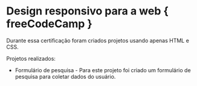 # Design responsivo para a web { freeCodeCamp }
 
Durante essa certificação foram criados projetos usando apenas HTML e CSS.

Projetos realizados:
- Formulário de pesquisa - Para este projeto foi criado um formulário de pesquisa para coletar dados do usuário.
